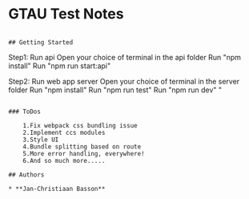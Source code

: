 # GTAU Test Notes

```

## Getting Started

```
Step1: Run api
    Open your choice of terminal in the api folder
    Run "npm install"
    Run "npm run start:api"

Step2: Run web app server
    Open your choice of terminal in the server folder
    Run "npm install"
    Run "npm run test"
    Run "npm run dev"
"
    
```

### ToDos

    1.Fix webpack css bundling issue
    2.Implement ccs modules
    3.Style UI
    4.Bundle splitting based on route
    5.More error handling, everywhere!
    6.And so much more.....

## Authors

* **Jan-Christiaan Basson**
